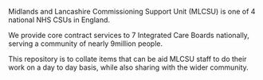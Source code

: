 Midlands and Lancashire Commissioning Support Unit (MLCSU) is one of 4 national NHS CSUs in England.

We provide core contract services to 7 Integrated Care Boards nationally, serving a community of nearly 9million people.

This repository is to collate items that can be aid MLCSU staff to do their work on a day to day basis, while also sharing with the wider community.
